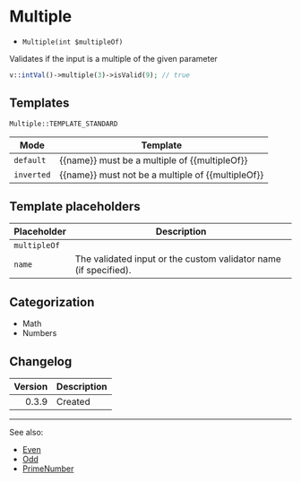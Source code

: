 # Multiple

- `Multiple(int $multipleOf)`

Validates if the input is a multiple of the given parameter

```php
v::intVal()->multiple(3)->isValid(9); // true
```

## Templates

`Multiple::TEMPLATE_STANDARD`

| Mode       | Template                                          |
|------------|---------------------------------------------------|
| `default`  | {{name}} must be a multiple of {{multipleOf}}     |
| `inverted` | {{name}} must not be a multiple of {{multipleOf}} |

## Template placeholders

| Placeholder  | Description                                                      |
|--------------|------------------------------------------------------------------|
| `multipleOf` |                                                                  |
| `name`       | The validated input or the custom validator name (if specified). |

## Categorization

- Math
- Numbers

## Changelog

| Version | Description |
|--------:|-------------|
|   0.3.9 | Created     |

***
See also:

- [Even](Even.md)
- [Odd](Odd.md)
- [PrimeNumber](PrimeNumber.md)

